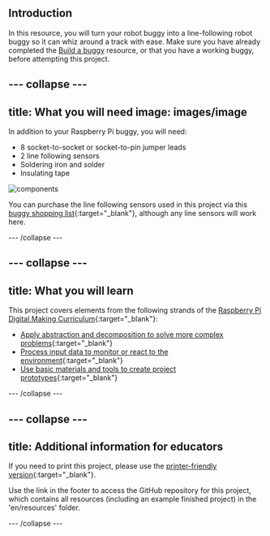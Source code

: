 ## Introduction

In this resource, you will turn your robot buggy into a line-following robot buggy so it can whiz around a track with ease. Make sure you have already completed the [Build a buggy](https://projects.raspberrypi.org/en/projects/build-a-buggy) resource, or that you have a working buggy, before attempting this project.

<stream class="cloudflare-video" id="6a20279dbfe23651cfe17ebe616b87b7" loop></stream>

--- collapse ---
---
title: What you will need
image: images/image
---

In addition to your Raspberry Pi buggy, you will need:

- 8 socket-to-socket or socket-to-pin jumper leads
- 2 line following sensors
- Soldering iron and solder
- Insulating tape

![components](images/components.jpg)

You can purchase the line following sensors used in this project via this [buggy shopping list](https://my.aliexpress.com/wishlist/wish_list_product_list.htm?spm=a2g0s.8937460.0.0.EKSrsx&currentGroupId=100000000943756){:target="_blank"}, although any line sensors will work here.

--- /collapse ---


--- collapse ---
---
title: What you will learn
---

This project covers elements from the following strands of the [Raspberry Pi Digital Making Curriculum](http://rpf.io/curriculum){:target="_blank"}:
+ [Apply abstraction and decomposition to solve more complex problems](https://curriculum.raspberrypi.org/programming/developer/){:target="_blank"}
+ [Process input data to monitor or react to the environment](https://curriculum.raspberrypi.org/physical-computing/developer/){:target="_blank"}
+ [Use basic materials and tools to create project prototypes](https://curriculum.raspberrypi.org/manufacture/creator/){:target="_blank"}

--- /collapse ---


--- collapse ---
---
title: Additional information for educators
---

If you need to print this project, please use the [printer-friendly version](https://projects.raspberrypi.org/en/projects/rpi-python-line-following/print){:target="_blank"}.

Use the link in the footer to access the GitHub repository for this project, which contains all resources (including an example finished project) in the 'en/resources' folder.

--- /collapse ---




